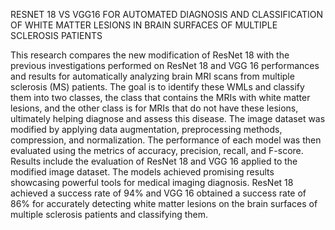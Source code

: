 RESNET 18 VS VGG16 FOR AUTOMATED DIAGNOSIS AND CLASSIFICATION OF WHITE MATTER LESIONS IN BRAIN SURFACES OF MULTIPLE SCLEROSIS PATIENTS

This research compares the new modification of ResNet 18 with the previous investigations performed on ResNet 18 and VGG 16 performances and results for automatically analyzing brain MRI scans from multiple sclerosis (MS) patients.
The goal is to identify these WMLs and classify them into two classes, the class that contains the MRIs with white matter lesions, and the other
class is for MRIs that do not have these lesions, ultimately helping diagnose and assess this disease. The image dataset was modified by applying data augmentation, preprocessing methods, compression, and normalization. 
The performance of each model was then evaluated using the metrics of accuracy, precision, recall, and F-score.
Results include the evaluation of ResNet 18 and VGG 16 applied to the modified image dataset. 
The models achieved promising results showcasing powerful tools for medical imaging diagnosis. 
ResNet 18 achieved a success rate of 94% and VGG 16 obtained a success rate of 86% for accurately detecting white matter lesions on the brain surfaces of multiple sclerosis patients and classifying them.
